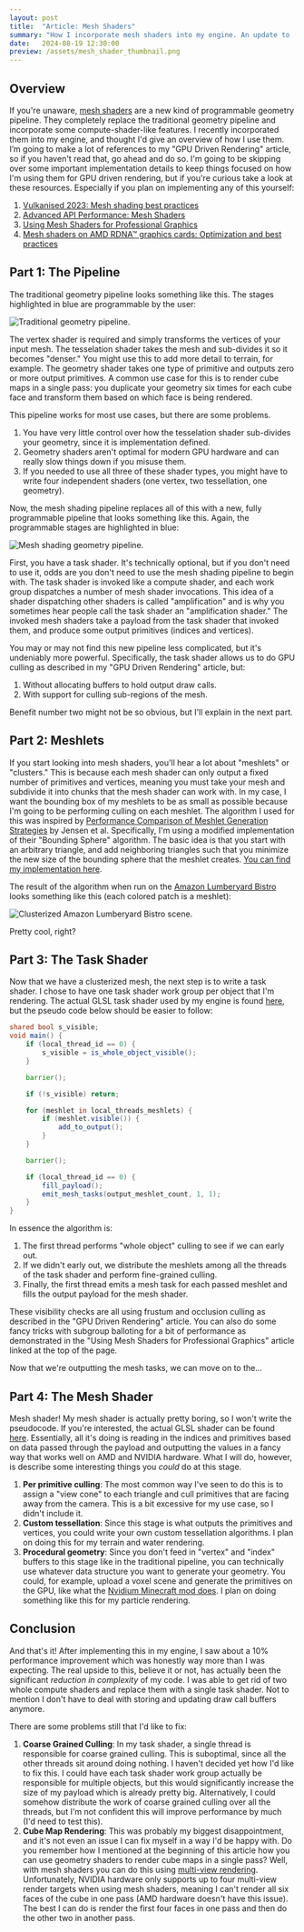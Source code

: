 ```yaml
---
layout: post
title:  "Article: Mesh Shaders"
summary: "How I incorporate mesh shaders into my engine. An update to 'GPU Driven Rendering'."
date:   2024-08-19 12:30:00
preview: /assets/mesh_shader_thumbnail.png
---
```


## Overview

If you're unaware, [mesh shaders](https://developer.nvidia.com/blog/introduction-turing-mesh-shaders/) are a new kind of programmable geometry pipeline. They completely replace the traditional geometry pipeline and incorporate some compute-shader-like features. I recently incorporated them into my engine, and thought I'd give an overview of how I use them. I’m going to make a lot of references to my "GPU Driven Rendering" article, so if you haven't read that, go ahead and do so. I'm going to be skipping over some important implementation details to keep things focused on how I'm using them for GPU driven rendering, but if you're curious take a look at these resources. Especially if you plan on implementing any of this yourself:

1. [Vulkanised 2023: Mesh shading best practices](https://www.youtube.com/watch?v=g9FoZcEQlbA)
2. [Advanced API Performance: Mesh Shaders](https://developer.nvidia.com/blog/advanced-api-performance-mesh-shaders/)
3. [Using Mesh Shaders for Professional Graphics](https://developer.nvidia.com/blog/using-mesh-shaders-for-professional-graphics/)
4. [Mesh shaders on AMD RDNA™ graphics cards: Optimization and best practices](https://gpuopen.com/learn/mesh_shaders/mesh_shaders-optimization_and_best_practices/)

## Part 1: The Pipeline

The traditional geometry pipeline looks something like this. The stages highlighted in blue are programmable by the user:

![Traditional geometry pipeline.](/assets/ms/trad_pipeline.png)

The vertex shader is required and simply transforms the vertices of your input mesh. The tesselation shader takes the mesh and sub-divides it so it becomes "denser." You might use this to add more detail to terrain, for example. The geometry shader takes one type of primitive and outputs zero or more output primitives. A common use case for this is to render cube maps in a single pass: you duplicate your geometry six times for each cube face and transform them based on which face is being rendered.

This pipeline works for most use cases, but there are some problems.

1. You have very little control over how the tesselation shader sub-divides your geometry, since it is implementation defined.
2. Geometry shaders aren't optimal for modern GPU hardware and can really slow things down if you misuse them.
3. If you needed to use all three of these shader types, you might have to write four independent shaders (one vertex, two tessellation, one geometry).

Now, the mesh shading pipeline replaces all of this with a new, fully programmable pipeline that looks something like this. Again, the programmable stages are highlighted in blue:

![Mesh shading geometry pipeline.](/assets/ms/ms_pipeline.png)

First, you have a task shader. It's technically optional, but if you don't need to use it, odds are you don't need to use the mesh shading pipeline to begin with. The task shader is invoked like a compute shader, and each work group dispatches a number of mesh shader invocations. This idea of a shader dispatching other shaders is called "amplification" and is why you sometimes hear people call the task shader an "amplification shader." The invoked mesh shaders take a payload from the task shader that invoked them, and produce some output primitives (indices and vertices).

You may or may not find this new pipeline less complicated, but it's undeniably more powerful. Specifically, the task shader allows us to do GPU culling as described in my "GPU Driven Rendering" article, but:

1. Without allocating buffers to hold output draw calls.
2. With support for culling sub-regions of the mesh.

Benefit number two might not be so obvious, but I'll explain in the next part.

## Part 2: Meshlets

If you start looking into mesh shaders, you'll hear a lot about "meshlets" or "clusters." This is because each mesh shader can only output a fixed number of primitives and vertices, meaning you must take your mesh and subdivide it into chunks that the mesh shader can work with. In my case, I want the bounding box of my meshlets to be as small as possible because I'm going to be performing culling on each meshlet. The algorithm I used for this was inspired by [Performance Comparison of Meshlet Generation Strategies](https://jcgt.org/published/0012/02/01/) by Jensen et al. Specifically, I'm using a modified implementation of their "Bounding Sphere" algorithm. The basic idea is that you start with an arbitrary triangle, and add neighboring triangles such that you minimize the new size of the bounding sphere that the meshlet creates. [You can find my implementation here](https://github.com/ReeCocho/ard-engine/blob/main/crates/ard-formats/src/meshlet.rs).

The result of the algorithm when run on the [Amazon Lumberyard Bistro](https://developer.nvidia.com/orca/amazon-lumberyard-bistro) looks something like this (each colored patch is a meshlet):

![Clusterized Amazon Lumberyard Bistro scene.](/assets/ms/cluster_scene.png)

Pretty cool, right?

## Part 3: The Task Shader

Now that we have a clusterized mesh, the next step is to write a task shader. I chose to have one task shader work group per object that I'm rendering. The actual GLSL task shader used by my engine is found [here](https://github.com/ReeCocho/ard-engine/blob/main/crates/ard-render-pbr/shaders/pbr.ts.glsl), but the pseudo code below should be easier to follow:

```glsl
shared bool s_visible;
void main() {
    if (local_thread_id == 0) {
        s_visible = is_whole_object_visible();
    }

    barrier();

    if (!s_visible) return;

    for (meshlet in local_threads_meshlets) {
        if (meshlet.visible()) {
            add_to_output();
        }
    }

    barrier();

    if (local_thread_id == 0) {
        fill_payload();
        emit_mesh_tasks(output_meshlet_count, 1, 1);
    }
}
```

In essence the algorithm is:

1. The first thread performs "whole object" culling to see if we can early out.
2. If we didn't early out, we distribute the meshlets among all the threads of the task shader and perform fine-grained culling.
3. Finally, the first thread emits a mesh task for each passed meshlet and fills the output payload for the mesh shader.

These visibility checks are all using frustum and occlusion culling as described in the "GPU Driven Rendering" article. You can also do some fancy tricks with subgroup balloting for a bit of performance as demonstrated in the "Using Mesh Shaders for Professional Graphics" article linked at the top of the page.

Now that we're outputting the mesh tasks, we can move on to the...

## Part 4: The Mesh Shader

Mesh shader! My mesh shader is actually pretty boring, so I won't write the pseudocode. If you're interested, the actual GLSL shader can be found [here](https://github.com/ReeCocho/ard-engine/blob/main/crates/ard-render-pbr/shaders/pbr.ms.glsl). Essentially, all it's doing is reading in the indices and primitives based on data passed through the payload and outputting the values in a fancy way that works well on AMD and NVIDIA hardware. What I will do, however, is describe some interesting things you *could* do at this stage.

1. **Per primitive culling**: The most common way I've seen to do this is to assign a "view cone" to each triangle and cull primitives that are facing away from the camera. This is a bit excessive for my use case, so I didn't include it.
2. **Custom tessellation**: Since this stage is what outputs the primitives and vertices, you could write your own custom tessellation algorithms. I plan on doing this for my terrain and water rendering.
3. **Procedural geometry**: Since you don't feed in "vertex" and "index" buffers to this stage like in the traditional pipeline, you can technically use whatever data structure you want to generate your geometry. You could, for example, upload a voxel scene and generate the primitives on the GPU, like what the [Nvidium Minecraft mod does](https://github.com/MCRcortex/nvidium/tree/dev). I plan on doing something like this for my particle rendering.

## Conclusion

And that's it! After implementing this in my engine, I saw about a 10% performance improvement which was honestly way more than I was expecting. The real upside to this, believe it or not, has actually been the significant *reduction in complexity* of my code. I was able to get rid of two whole compute shaders and replace them with a single task shader. Not to mention I don't have to deal with storing and updating draw call buffers anymore.

There are some problems still that I'd like to fix:

1. **Coarse Grained Culling**: In my task shader, a single thread is responsible for coarse grained culling. This is suboptimal, since all the other threads sit around doing nothing. I haven't decided yet how I'd like to fix this. I could have each task shader work group actually be responsible for multiple objects, but this would significantly increase the size of my payload which is already pretty big. Alternatively, I could somehow distribute the work of coarse grained culling over all the threads, but I'm not confident this will improve performance by much (I'd need to test this).
2. **Cube Map Rendering**: This was probably my biggest disappointment, and it's not even an issue I can fix myself in a way I'd be happy with. Do you remember how I mentioned at the beginning of this article how you can use geometry shaders to render cube maps in a single pass? Well, with mesh shaders you can do this using [multi-view rendering](https://registry.khronos.org/vulkan/specs/1.3-extensions/man/html/VK_KHR_multiview.html). Unfortunately, NVIDIA hardware only supports up to four multi-view render targets when using mesh shaders, meaning I can't render all six faces of the cube in one pass (AMD hardware doesn't have this issue). The best I can do is render the first four faces in one pass and then do the other two in another pass.
